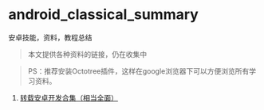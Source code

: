 # android_classical_summary
安卓技能，资料，教程总结

>本文提供各种资料的链接，仍在收集中

>PS：推荐安装Octotree插件，这样在google浏览器下可以方便浏览所有学习资料。

1. [转载安卓开发合集（相当全面）](https://github.com/389273716/android-skill-summary)
